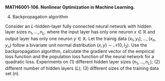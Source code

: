 <b>MATH6001-106. Nonlinear Optimization in Machine Learning.</b>

4. Backpropagation algorithm

Consider an $L$-hidden-layer fully connected neural network with hidden layer sizes $n_1, ..., n_L$, where the input layer has only one neuron $x\in \mathbb{R}$ and output layer has only one neuron $y\in \mathbb{R}$. Let the trainig data $(x_1, y_1), ..., (x_n, y_n)$ follow a bivariate unit normal distribution $(x, y)\sim \mathcal{N}(0, I_2)$. Use the backpropagation algorithm, calculate the gradient vector of the empirical loss function and the population loss function of the neural network for a quadratic loss. Experiments on (1) different hidden layer sizes ($n_1, ..., n_L$); (2) different number of hidden layers ($L$); (3) different sizes of the training data set ($n$).
